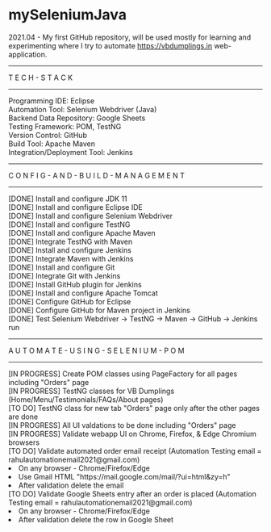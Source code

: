 # mySeleniumJava
2021.04 - My first GitHub repository, will be used mostly for learning and experimenting where I try to automate https://vbdumplings.in web-application.

<hr/>
T E C H - S T A C K
<hr/>
Programming IDE: Eclipse<br/>
Automation Tool: Selenium Webdriver (Java) <br/>
Backend Data Repository: Google Sheets<br/>
Testing Framework: POM, TestNG<br/>
Version Control: GitHub<br/>
Build Tool: Apache Maven<br/>
Integration/Deployment Tool: Jenkins<br/>

<hr/>
C O N F I G - A N D - B U I L D - M A N A G E M E N T
<hr/>
[DONE] Install and configure JDK 11<br/>
[DONE] Install and configure Eclipse IDE<br/>
[DONE] Install and configure Selenium Webdriver<br/>
[DONE] Install and configure TestNG<br/>
[DONE] Install and configure Apache Maven <br/>
[DONE] Integrate TestNG with Maven<br/>
[DONE] Install and configure Jenkins <br/>
[DONE] Integrate Maven with Jenkins<br/>
[DONE] Install and configure Git <br/>
[DONE] Integrate Git with Jenkins<br/>
[DONE] Install GitHub plugin for Jenkins<br/>
[DONE] Install and configure Apache Tomcat <br/>
[DONE] Configure GitHub for Eclipse<br/>
[DONE] Configure GitHub for Maven project in Jenkins<br/>
[DONE] Test Selenium Webdriver -> TestNG -> Maven -> GitHub -> Jenkins run <br/>

<hr/>
A U T O M A T E - U S I N G - S E L E N I U M - P O M 
<hr/>
[IN PROGRESS] Create POM classes using PageFactory for all pages including "Orders" page<br/>
[IN PROGRESS] TestNG classes for VB Dumplings (Home/Menu/Testimonials/FAQs/About pages)<br/>
[TO DO] TestNG class for new tab "Orders" page only after the other pages are done<br/>
[IN PROGRESS] All UI valdations to be done including "Orders" page <br/>
[IN PROGRESS] Validate webapp UI on Chrome, Firefox, & Edge Chromium browsers<br/>
[TO DO] Validate automated order email receipt (Automation Testing email = rahulautomationemail2021@gmail.com) <br/>
	<li> On any browser - Chrome/Firefox/Edge </li>
	<li> Use Gmail HTML "https://mail.google.com/mail/?ui=html&zy=h"</li>
	<li> After validation delete the email </li>
	</li>
[TO DO] Validate Google Sheets entry after an order is placed (Automation Testing email = rahulautomationemail2021@gmail.com) <br/>
	<li> On any browser - Chrome/Firefox/Edge </li>
	<li> After validation delete the row in Google Sheet </li>
